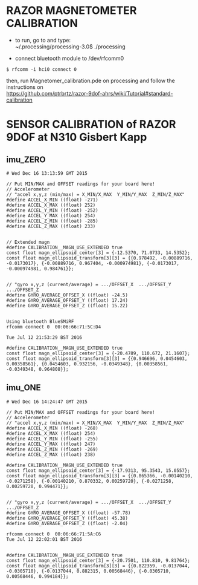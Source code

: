 

RAZOR MAGNETOMETER CALIBRATION
==================

* to run, go to and type:  
~/.processing/processing-3.0$ ./processing  


* connect bluetooth module to /dev/rfcomm0  

```
$ rfcomm -i hci0 connect 0
```

then, run Magnetomer_calibration.pde  on processing and follow the instructions on  
 https://github.com/ptrbrtz/razor-9dof-ahrs/wiki/Tutorial#standard-calibration






 SENSOR CALIBRATION of RAZOR 9DOF at N310 Gisbert Kapp
 ========================================================


 imu_ZERO
 ---


 ```
 # Wed Dec 16 13:13:59 GMT 2015

 // Put MIN/MAX and OFFSET readings for your board here!
 // Accelerometer
 // "accel x,y,z (min/max) = X_MIN/X_MAX  Y_MIN/Y_MAX  Z_MIN/Z_MAX"
 #define ACCEL_X_MIN ((float) -271)
 #define ACCEL_X_MAX ((float) 252)
 #define ACCEL_Y_MIN ((float) -252)
 #define ACCEL_Y_MAX ((float) 254)
 #define ACCEL_Z_MIN ((float) -285)
 #define ACCEL_Z_MAX ((float) 233)


 // Extended magn
 #define CALIBRATION__MAGN_USE_EXTENDED true
 const float magn_ellipsoid_center[3] = {-12.5370, 71.0733, 14.5352};
 const float magn_ellipsoid_transform[3][3] = {{0.978492, -0.00889716, -0.0173017}, {-0.00889716, 0.967404, -0.000974981}, {-0.0173017, -0.000974981, 0.984761}};


 // "gyro x,y,z (current/average) = .../OFFSET_X  .../OFFSET_Y  .../OFFSET_Z
 #define GYRO_AVERAGE_OFFSET_X ((float) -24.5)
 #define GYRO_AVERAGE_OFFSET_Y ((float) 17.24)
 #define GYRO_AVERAGE_OFFSET_Z ((float) 15.22)


 ```



 ```
 Using bluetooth BlueSMiRF
 rfcomm connect 0  00:06:66:71:5C:D4

 Tue Jul 12 21:53:29 BST 2016

 #define CALIBRATION__MAGN_USE_EXTENDED true
 const float magn_ellipsoid_center[3] = {-20.4789, 110.672, 21.1607};
 const float magn_ellipsoid_transform[3][3] = {{0.946696, 0.0454603, 0.00358561}, {0.0454603, 0.932156, -0.0349348}, {0.00358561, -0.0349348, 0.964808}};

 ```



 imu_ONE
 ---

 ```
 # Wed Dec 16 14:24:47 GMT 2015

 // Put MIN/MAX and OFFSET readings for your board here!
 // Accelerometer
 // "accel x,y,z (min/max) = X_MIN/X_MAX  Y_MIN/Y_MAX  Z_MIN/Z_MAX"
 #define ACCEL_X_MIN ((float) -268)
 #define ACCEL_X_MAX ((float) 254)
 #define ACCEL_Y_MIN ((float) -255)
 #define ACCEL_Y_MAX ((float) 247)
 #define ACCEL_Z_MIN ((float) -269)
 #define ACCEL_Z_MAX ((float) 238)

 #define CALIBRATION__MAGN_USE_EXTENDED true
 const float magn_ellipsoid_center[3] = {-17.9313, 95.3543, 15.0557};
 const float magn_ellipsoid_transform[3][3] = {{0.865366, -0.00140210, -0.0271258}, {-0.00140210, 0.870332, 0.00259720}, {-0.0271258, 0.00259720, 0.994471}};


 // "gyro x,y,z (current/average) = .../OFFSET_X  .../OFFSET_Y  .../OFFSET_Z
 #define GYRO_AVERAGE_OFFSET_X ((float) -57.78)
 #define GYRO_AVERAGE_OFFSET_Y ((float) 45.38)
 #define GYRO_AVERAGE_OFFSET_Z ((float) -2.04)

 ```

 ```
 rfcomm connect 0  00:06:66:71:5A:C6
 Tue Jul 12 22:02:01 BST 2016


 #define CALIBRATION__MAGN_USE_EXTENDED true
 const float magn_ellipsoid_center[3] = {-20.7501, 110.810, 9.81764};
 const float magn_ellipsoid_transform[3][3] = {{0.822359, -0.0137044, -0.0305710}, {-0.0137044, 0.882315, 0.00568446}, {-0.0305710, 0.00568446, 0.994184}};


 ```

